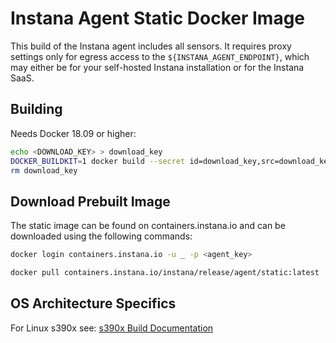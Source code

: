 # Instana Agent Static Docker Image

This build of the Instana agent includes all sensors. It requires proxy settings only for egress access to the `${INSTANA_AGENT_ENDPOINT}`, which may either be for your self-hosted Instana installation or for the Instana SaaS.

## Building

Needs Docker 18.09 or higher:

```sh
echo <DOWNLOAD_KEY> > download_key
DOCKER_BUILDKIT=1 docker build --secret id=download_key,src=download_key --no-cache . -t containers.instana.io/instana/release/agent/static
rm download_key
```

## Download Prebuilt Image

The static image can be found on containers.instana.io and can be downloaded using the following commands:

```sh
docker login containers.instana.io -u _ -p <agent_key>

docker pull containers.instana.io/instana/release/agent/static:latest
```

## OS Architecture Specifics

For Linux s390x see: [s390x Build Documentation](README_s390x.md)
